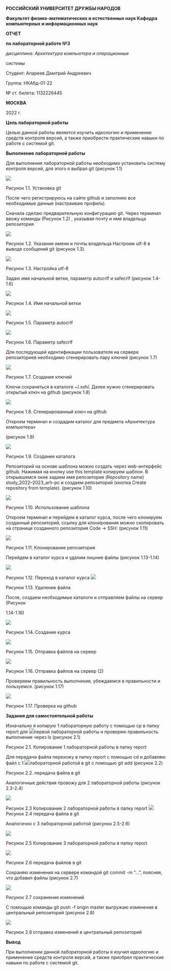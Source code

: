 ﻿**РОССИЙСКИЙ УНИВЕРСИТЕТ ДРУЖБЫ НАРОДОВ** 

**Факультет физико-математических и естественных наук Кафедра компьютерных и информационных наук** 

**ОТЧЕТ** 

**по лабораторной работе №3** 

*дисциплина:  Архитектура компьютера и операционные* 

*системы*  

Студент:  Апареев Дмитрий Андреевич                                  

Группа: НКАбд-01-22 

№ ст. билета: 1132226445                                   

**МОСКВА** 

2022 г. 

**Цель лабораторной работы** 

Целью данной работы является изучить идеологию и применение средств       контроля версий, а также приобрести практические навыки по работе с системой git.

**Выполнение лабораторной работы**  

Для выполнения лабораторной работы необходимо установить систему контроля версий, для этого я выбрал git (рисунок 1.1)

![](Aspose.Words.4a936ff9-be5d-4135-86b7-19e98f7c1599.001.jpeg)

Рисунок 1.1. Установка git  

После чего регистрируюсь на сайте github и заполняю все необходимые данные (настраиваю профиль). 

Сначала  сделаю  предварительную  конфигурацию  git.  Через  терминал  ввожу команды (Рисунок 1.2) , указывая почту и имя владельца репозитория 

![](Aspose.Words.4a936ff9-be5d-4135-86b7-19e98f7c1599.002.png)

Рисунок 1.2. Указание имени и почты владельца Настроим utf-8 в выводе сообщений git (рисунок 1.3).  

![](Aspose.Words.4a936ff9-be5d-4135-86b7-19e98f7c1599.003.png)

Рисунок 1.3. Настройка utf-8 

Задаю имя начальной ветки, параметр autocrlf и safecrlf (рисунок 1.4-1.6) 

![](Aspose.Words.4a936ff9-be5d-4135-86b7-19e98f7c1599.004.png)

Рисунок 1.4. Имя начальной ветки 

![](Aspose.Words.4a936ff9-be5d-4135-86b7-19e98f7c1599.005.png)

Рисунок 1.5. Параметр autocrlf 

![](Aspose.Words.4a936ff9-be5d-4135-86b7-19e98f7c1599.006.png)

Рисунок 1.6. Параметр safecrlf 

Для  последующей  идентификации  пользователя  на  сервере  репозиториев необходимо сгенерировать пару ключей (рисунок 1.7) 

![](Aspose.Words.4a936ff9-be5d-4135-86b7-19e98f7c1599.007.jpeg)

Рисунок 1.7. Создание ключей 

Ключи сохраняться в каталоге ~/.ssh/. Далее нужно сгенерировать открытый ключ на github (рисунок 1.8)

![](Aspose.Words.4a936ff9-be5d-4135-86b7-19e98f7c1599.008.jpeg)

Рисунок 1.8. Сгенерированный ключ на github 

Откроем терминал и создадим каталог для предмета «Архитектура компьютера» 

(рисунок 1.9) 

![](Aspose.Words.4a936ff9-be5d-4135-86b7-19e98f7c1599.009.png)

Рисунок 1.9. Создание каталога 

Репозиторий на основе шаблона можно создать через web-интерфейс github. Нажимая на кнопку use this template копируем шаблон. В открывшемся окне задаем имя репозитория (Repository name) study\_2022–2023\_arh-pc и создаем репозиторий (кнопка Create repository from template). (рисунок 1.10)

![](Aspose.Words.4a936ff9-be5d-4135-86b7-19e98f7c1599.010.jpeg)

Рисунок 1.10. Использование шаблона 

Откроем терминал и перейдем в каталог курса, после чего клонируем созданный репозиторий, ссылку для клонирования можно скопировать на странице созданного репозитория Code -> SSH: (рисунок 1.11) 

![](Aspose.Words.4a936ff9-be5d-4135-86b7-19e98f7c1599.011.png)

Рисунок 1.11. Клонирование репозитория 

Перейдем в каталог курса и удалим лишние файлы (рисунок 1.13-1.14) 

![](Aspose.Words.4a936ff9-be5d-4135-86b7-19e98f7c1599.012.png)

Рисунок 1.12. Переход в каталог курса ![](Aspose.Words.4a936ff9-be5d-4135-86b7-19e98f7c1599.013.png)

Рисунок 1.13. Удаление файла 

После, создаем необходимые каталоги и отправляем файлы на сервер (Рисунок 

1.14-1.16) 

![](Aspose.Words.4a936ff9-be5d-4135-86b7-19e98f7c1599.014.png)

Рисунок 1.14. Создание курса 

![](Aspose.Words.4a936ff9-be5d-4135-86b7-19e98f7c1599.015.jpeg)

Рисунок 1.15. Отправка файлов на сервер

![](Aspose.Words.4a936ff9-be5d-4135-86b7-19e98f7c1599.016.jpeg)

Рисунок 1.16. Отправка файлов на сервер (2) 

Проверяем правильность выполнения, убеждаемся в правильности и пользуемся. (рисунок 1.17)  

![](Aspose.Words.4a936ff9-be5d-4135-86b7-19e98f7c1599.017.jpeg)

Рисунок 1.17. Проверка на github 

**Задания для самостоятельной работы** 

Изначально я копирую 1 лабораторную работу с помощью cp в папку report для ![](Aspose.Words.4a936ff9-be5d-4135-86b7-19e98f7c1599.018.png)первой лабораторной работы и проверяю правильность выполнение через ls (рисунок 2.1) 

Рисунок 2.1. Копирование 1 лабораторной работы в папку report 

Для передачи файла перехожу в папку report с помощью cd и добавляю файл с 1 ![](Aspose.Words.4a936ff9-be5d-4135-86b7-19e98f7c1599.019.png)лабораторной работой в git с помощью git add (рисунок 2.2) 

Рисунок 2.2. передача файла в git 

Аналогичные действия провожу для 2 лабораторной работы (рисунок 2.3-2.4) 

![](Aspose.Words.4a936ff9-be5d-4135-86b7-19e98f7c1599.020.png)

Рисунок 2.3 Копирование 2 лабораторной работы в папку report ![](Aspose.Words.4a936ff9-be5d-4135-86b7-19e98f7c1599.021.png)Рисунок 2.4 передача файла в git 

Аналогично с 3 лабораторной работой (рисунок 2.5-2.6)

![](Aspose.Words.4a936ff9-be5d-4135-86b7-19e98f7c1599.022.png)

Рисунок 2.5 Копирование 3 лабораторной работы в папку report 

![](Aspose.Words.4a936ff9-be5d-4135-86b7-19e98f7c1599.023.png)

Рисунок 2.6 передача файлов в git 

Сохраняю изменения на сервере командой git commit -m “…”, поясняя, что добавил файлы (рисунок 2.7)

![](Aspose.Words.4a936ff9-be5d-4135-86b7-19e98f7c1599.024.png)

Рисунок 2.7 сохранение изменений 

С помощью команды git push -f origin master выгружаю изменения в центральный репозиторий (рисунок 2.8) 

![](Aspose.Words.4a936ff9-be5d-4135-86b7-19e98f7c1599.025.png)

Рисунок 2.8 отправка изменений в центральный репозиторий 

**Вывод**  

При выполнении данной лабораторной работы я изучил идеологию и применение средств контроля версий, а также приобрел практические навыки по работе с системой git. 
